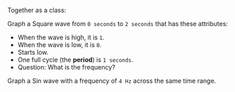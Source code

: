 Together as a class:

Graph a Square wave from `0 seconds` to `2 seconds` that has these attributes:

- When the wave is high, it is `1`.
- When the wave is low, it is `0`.
- Starts low.
- One full cycle (the **period**) is `1 seconds`.
- Question: What is the frequency?

Graph a Sin wave with a frequency of `4 Hz` across the same time range.



